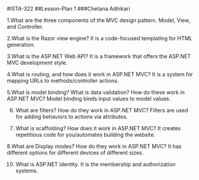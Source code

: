 #ISTA-322
##Lesson-Plan 1
###Chetana Adhikari


1.What are the three components of the MVC design pattern.
Model, View, and Controller.

2.What is the Razor view engine?
It is a code-focused templating for HTML generation.

3.What is the ASP.NET Web API?
It is a framework that offers the ASP.NET MVC development style.

4.What is routing, and how does it work in ASP.NET MVC?
It is a system for mapping URLs to methods/controller actions.

5.What is model binding? What is data validation? How do these work in ASP.NET MVC?
Model binding binds input values to model values. 

6. What are filters? How do they work in ASP.NET MVC?
Filters are used for adding behaviors to actions via attributes.

7. What is scaffolding? How does it work in ASP.NET MVC?
It creates repetitious code for you/automates building the website.

8.What are Display modes? How do they work in ASP.NET MVC?
It has different options for different devices of different sizes.

10. What is ASP.NET identity.
It is the membership and authorization systems.

